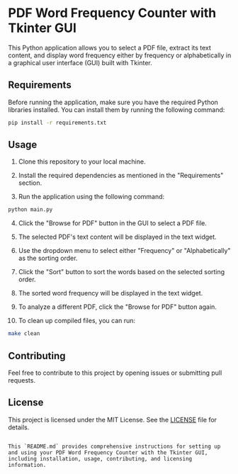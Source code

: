 # PDF Word Frequency Counter with Tkinter GUI

This Python application allows you to select a PDF file, extract its text content, and display word frequency either by frequency or alphabetically in a graphical user interface (GUI) built with Tkinter.

## Requirements

Before running the application, make sure you have the required Python libraries installed. You can install them by running the following command:

```bash
pip install -r requirements.txt
```

## Usage

1. Clone this repository to your local machine.

2. Install the required dependencies as mentioned in the "Requirements" section.

3. Run the application using the following command:

```bash
python main.py
```

4. Click the "Browse for PDF" button in the GUI to select a PDF file.

5. The selected PDF's text content will be displayed in the text widget.

6. Use the dropdown menu to select either "Frequency" or "Alphabetically" as the sorting order.

7. Click the "Sort" button to sort the words based on the selected sorting order.

8. The sorted word frequency will be displayed in the text widget.

9. To analyze a different PDF, click the "Browse for PDF" button again.

10. To clean up compiled files, you can run:

```bash
make clean
```

## Contributing

Feel free to contribute to this project by opening issues or submitting pull requests.

## License

This project is licensed under the MIT License. See the [LICENSE](LICENSE) file for details.
```

This `README.md` provides comprehensive instructions for setting up and using your PDF Word Frequency Counter with the Tkinter GUI, including installation, usage, contributing, and licensing information.
